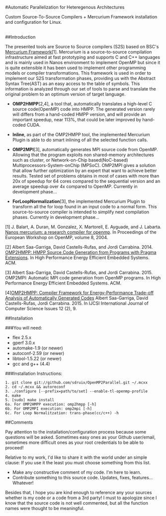 

#Automatic Parallelization for Heteregenous Architectures


Custom Source-To-Source Compilers + Mercurium Framework installation and configuration for Linux. 

<br />
##Introduction

The presented tools are Source to Source compilers (S2S) based on BSC's [Mercurium Framework](https://pm.bsc.es/mcxx)[1]. Mercurium is a source-to-source compilation infrastructure aimed at fast prototyping and supports C and C++ languages and is mainly used in Nanos environment to implement OpenMP but since it is quite extensible it has been used to implement other programming models or compiler transformations. This framework is used in order to implement our S2S transformation phases, providing us with the Abstract Syntax Tree(AST) as an easy access to the table of symbols. This information is analyzed through our set of tools to parse and translate the original problem to an optimum version of target language.

* **OMP2HMPP**[2,4], a tool that, automatically translates a high-level C source code(OpenMP) code into HMPP. The generated version rarely will differs from a hand-coded HMPP version, and will provide an important speedup, near 113%, that could be later improved by hand-coded CUDA.

* **Inline**, as part of the OMP2HMPP tool, the implemented Mercurium Plugin is able to do smart inlining of all the selected function calls.

* **OMP2MPI**[3], automatically generates MPI source code from OpenMP. Allowing that the program exploits non shared-memory architectures such as cluster, or Network-on-Chip based(NoC-based) Multiprocessors-System-onChip (MPSoC). OMP2MPI gives a solution that allow further optimization by an expert that want to achieve better results. Tested set of problems obtains in most of cases with more than 20x of speedup for 64 cores compared to the sequential version and an average speedup over 4x compared to OpenMP. Currently in development phase...


* **ForLoopNormalization**[3], the implemented Mercurium Plugin to transform all the for loop found in an input code to a normal form. This source-to-source compiler is intended to simplify next compilation phases. Currently in development phase...



[1] J. Balart, A. Duran, M. Gonzalez, X. Martorell, E. Ayguade, and J. Labarta. [Nanos mercurium: a research compiler for openmp](http://personals.ac.upc.edu/aduran/papers/2004/mercurium_ewomp04.pdf). In Proceedings of the European Workshop on OpenMP, volume 8, 2004.

[2] Albert Saa-Garriga, David Castells-Rufas, and Jordi Carrabina. 2014. [OMP2HMPP: HMPP Source Code Generation from Programs with Pragma Extensions](http://arxiv.org/abs/1407.6932). In High Performance Energy Efficient Embedded Systems. ACM.

[3] Albert Saa-Garriga, David Castells-Rufas, and Jordi Carrabina. 2015. OMP2MPI: Automatic MPI code generation from OpenMP programs. In High Performance Energy Efficient Embedded Systems. ACM.

[4][OMP2HMPP: Compiler Framework for Energy-Performance Trade-off Analysis of Automatically Generated Codes](http://www.ijcsi.org/papers/IJCSI-12-2-9-21.pdf)
Albert Saa-Garriga, David Castells-Rufas, Jordi Carrabina. 2015. In IJCSI International Journal of Computer Science Issues 12 (2), 9.

##Installation

###You will need:
+ flex 2.5.x
+ gperf 3.0.x
+ automake-1.9 (or newer)
+ autoconf-2.59 (or newer)
+ libtool-1.5.22 (or newer)
+ gcc and g++ (4.4)

###Installation Instructions:


	1. git clone git://github.com/sdruix/OpenMP2Parallel.git ~/.mcxx
	2. cd ~/.mcxx && autoreconf
	3. ./configure [--prefix=path/to/set] --enable-tl-openmp-profile
  	4. make
  	5. [sudo] make install
  	6a. For OMP2HMPP execution: omp2hmpp [-h] 
	6b. For OMP2MPI execution: omp2mpi [-h] 
	6c. For Loop Normalitzation: trans-phase(cc/c++) -h
  	
##Comments

Pay attention to the installation/configuration process because some questions will be asked. Sometimes easy ones as your Github user/email, sometimes more difficult ones as your root credentials to be able to proceed!

Relative to my work, I'd like to share it with the world under an simple clause: If you use it the least you must choose something from this list.

* Make any constructive comment of my code. I'm here to learn.
* Contribute something to this source code. Updates, fixes, features... Whatever!

Besides that, I hope you are kind enough to reference any your sources whether is my code or a code from a 3rd party! I must to apologize since I know that the source code is not well commented, but all the function names were thought to be meaningful.

